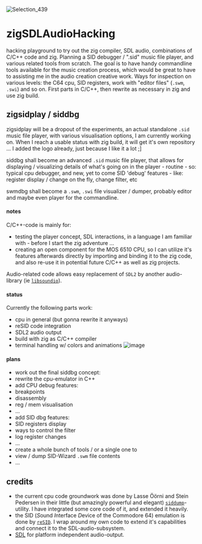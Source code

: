 ![Selection_439](https://github.com/M64GitHub/zigSDLAudioHacking/assets/84202356/ec96f9b3-2a13-46a8-9247-795f7389b329)
# zigSDLAudioHacking
hacking playground to try out the zig compiler, SDL audio, combinations of C/C++ code and zig. Planning a SID debugger / ".sid" music file player, and various related tools from scratch. 
The goal is to have handy commandline tools available for the music creation process, which would be great to have to assisting me in the audio creation creative work. Ways for inspection on various levels: the C64 cpu, SID registers, work with "editor files" (`.swm`, `.swi`) and so on.
First parts in C/C++, then rewrite as necessary in zig and use zig build.

## zigsidplay / siddbg
zigsidplay will be a dropout of the experiments, an actual standalone `.sid` music file player, with various visualisation options, I am currently working on. When I reach a usable status with zig build, it will get it's own repository ... I added the logo already, just because I like it a lot ;]

siddbg shall become an advanced `.sid` music file player, that allows for displaying / visualizing details of what's going on in the player - routine - so: typical cpu debugger, and new, yet to come SID 'debug' features - like: register display / change on the fly, change filter, etc

swmdbg shall become a `.swm`, `.swi` file visualizer / dumper, probably editor and maybe even player for the commandline.

#### notes
C/C++-code is mainly for: 
 - testing the player concept, SDL interactions, in a language I am familiar with - before I start the zig adventure ...
 - creating an open component for the MOS 6510 CPU, so I can utilize it's features afterwards directly by importing and binding it to the zig code, and also re-use it in potential future C/C++ as well as zig projects.

Audio-related code allows easy replacement of `SDL2` by another audio-library (ie [`libsoundio`](https://github.com/andrewrk/libsoundio)).  

#### status
Currently the following parts work:
 - cpu in general (but gonna rewrite it anyways)
 - reSID code integration
 - SDL2 audio output
 - build with zig as C/C++ compiler
 - terminal handling w/ colors and animations
![image](https://github.com/M64GitHub/zigSDLAudioHacking/assets/84202356/b555e013-4b1c-4515-a7ef-99c37f08c0d9)

#### plans
 - work out the final siddbg concept:
 - rewrite the cpu-emulator in C++
 - add CPU debug features:
  - breakpoints
  - disassembly
  - reg / mem visualisation
  - ...
 - add SID dbg features:
  - SID registers display
  - ways to control the filter
  - log register changes
  - ...
 - create a whole bunch of tools / or a single one to
  - view / dump SID-Wizard `.swm` file contents
  - ...

## credits
 - the current cpu code groundwork was done by Lasse Öörni and Stein Pedersen in their little (but amazingly powerful and elegant) [`siddump`](https://github.com/cadaver/siddump)-utility. I have integrated some core code of it, and extended it heavily. 
 - the SID (*S*ound *I*nterface *D*evice of the Commodore 64) emulation is done by [`reSID`](https://github.com/daglem/reSID). I wrap around my own code to extend it's capabilities and connect it to the SDL-audio-subsystem.
 - [SDL](https://github.com/libsdl-org/SDL) for platform independent audio-output.

